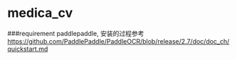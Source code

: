 # medica_cv

###requirement
paddlepaddle, 安装的过程参考 https://github.com/PaddlePaddle/PaddleOCR/blob/release/2.7/doc/doc_ch/quickstart.md
